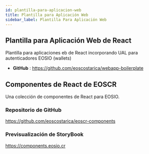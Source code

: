 ```yaml
---
id: plantilla-para-aplicacion-web
title: Plantilla para Aplicación Web
sidebar_label: Plantilla Para Aplicación Web
---
```


## Plantilla para Aplicación Web de React

Plantilla para aplicaciones eb de React incorporando UAL para autenticadores EOSIO (wallets)
- **GitHub** : https://github.com/eoscostarica/webapp-boilerplate

## Componentes de React de EOSCR
Una colección de componentes de React para EOSIO.

### Repositorio de GitHub
https://github.com/eoscostarica/eoscr-components

### Previsualización de StoryBook
https://components.eosio.cr


